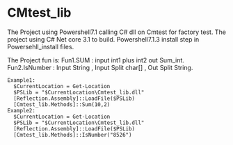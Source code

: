 # CMtest_lib
The Project using Powershell7.1 calling C# dll on Cmtest for factory test.
The project using  C# Net core 3.1 to build.
Powershell7.1.3 install step in Powersehll_install files.

The Project fun is: 
    Fun1.SUM : 
    	input int1 plus int2 out Sum_int.
    Fun2.IsNumber : 
    	Input String , Input Split char[] , Out Split String.
    
    Example1:
      $CurrentLocation = Get-Location
      $PSLib = "$CurrentLocation\Cmtest_lib.dll"
      [Reflection.Assembly]::LoadFile($PSLib)       
      [Cmtest_lib.Methods]::Sum(10,2)
    Example2:
      $CurrentLocation = Get-Location
      $PSLib = "$CurrentLocation\Cmtest_lib.dll"
      [Reflection.Assembly]::LoadFile($PSLib) 
      [Cmtest_lib.Methods]::IsNumber("8526")
